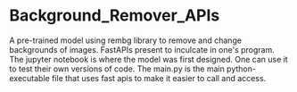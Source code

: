 # Background_Remover_APIs
A pre-trained model using rembg library to remove and change backgrounds of images. FastAPIs present to inculcate in one's program.
The jupyter notebook is where the model was first designed. One can use it to test their own versions of code.
The main.py is the main python-executable file that uses fast apis to make it easier to call and access.
